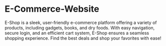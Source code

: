 # E-Commerce-Website
E-Shop is a sleek, user-friendly e-commerce platform offering a variety of products, including gadgets, books, and dry foods. With easy navigation, secure login, and an efficient cart system, E-Shop ensures a seamless shopping experience. Find the best deals and shop your favorites with ease!
